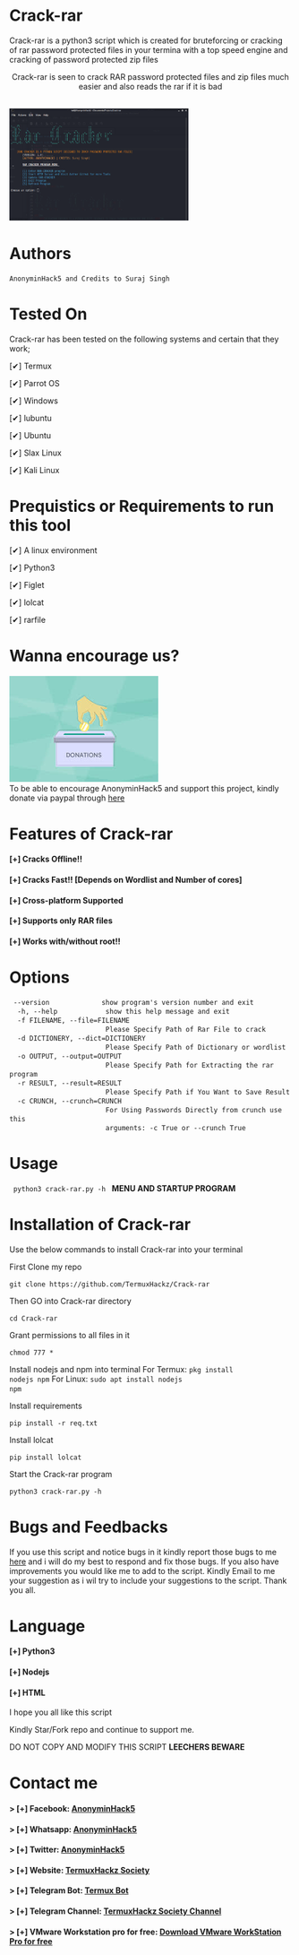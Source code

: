 # Crack-rar
Crack-rar is a python3 script which is created for bruteforcing or cracking of rar password protected files in your termina with a top speed engine and cracking of password protected zip files

<p align="center">Crack-rar is seen to crack RAR password protected files and zip files much easier and also reads the rar if it is bad</p>
<br>

<img src="img/crack-rar.png" width="320" height="200"/>


<br>

# Authors

```
AnonyminHack5 and Credits to Suraj Singh
```

# Tested On
Crack-rar has been tested on the following systems and certain that they work;

[✔] Termux

[✔] Parrot OS

[✔] Windows

[✔] lubuntu

[✔] Ubuntu

[✔] Slax Linux

[✔] Kali Linux

# Prequistics or Requirements to run this tool

[✔] A linux environment

[✔] Python3

[✔] Figlet

[✔] lolcat

[✔] rarfile


# Wanna encourage us? 
![](img/donations.jpeg)
<br>
To be able to encourage AnonyminHack5 and support this project, kindly donate via paypal through <a href="https://paypal.me/kwasconcept" target="_blank">here</a>

# Features of Crack-rar
#### [+] Cracks Offline!!
#### [+] Cracks Fast!! [Depends on Wordlist and Number of cores]
#### [+] Cross-platform Supported
#### [+] Supports only RAR files
#### [+] Works with/without root!!

# Options
```
 --version             show program's version number and exit                                                        
  -h, --help            show this help message and exit                                                               
  -f FILENAME, --file=FILENAME                                                                                        
                        Please Specify Path of Rar File to crack                                                      
  -d DICTIONERY, --dict=DICTIONERY                                                                                    
                        Please Specify Path of Dictionary or wordlist                                                 
  -o OUTPUT, --output=OUTPUT                                                                                          
                        Please Specify Path for Extracting the rar program                                            
  -r RESULT, --result=RESULT                                                                                          
                        Please Specify Path if You Want to Save Result                                                
  -c CRUNCH, --crunch=CRUNCH                                                                                          
                        For Using Passwords Directly from crunch use this
                        arguments: -c True or --crunch True
```

# Usage
<code> python3 crack-rar.py -h </code> <b>MENU AND STARTUP PROGRAM </b>

# Installation of Crack-rar
Use the below commands to install Crack-rar into your terminal

First Clone my repo
```
git clone https://github.com/TermuxHackz/Crack-rar
```
Then GO into Crack-rar directory
```
cd Crack-rar
```
Grant permissions to all files in it
```
chmod 777 *
```
Install nodejs and npm into terminal
For Termux: <code>pkg install nodejs npm</code>
For Linux: <code>sudo apt install nodejs npm</code>

Install requirements
```
pip install -r req.txt
```

Install lolcat
```
pip install lolcat
```

Start the Crack-rar program
```
python3 crack-rar.py -h
```

# Bugs and Feedbacks
If you use this script and notice bugs in it kindly report those bugs to me <a href="mailto:AnonyminHack5@protonmail.com" target="_blank">here</a> and i will do my best to respond and fix those bugs. If you also have improvements you would like me to add to the script. Kindly Email to me your suggestion as i wil try to include your suggestions to the script. Thank you all.


# Language

#### [+] Python3
#### [+] Nodejs
#### [+] HTML


I hope you all like this script

Kindly Star/Fork repo and continue to support me.

DO NOT COPY AND MODIFY THIS SCRIPT <b>LEECHERS BEWARE</b>

# Contact me
  #### > [+] Facebook: <a href="https://facebook.com/AnonyminHack5" target="_blank">AnonyminHack5</a>
  #### > [+] Whatsapp: <a href="https://wa.me/+2349033677589?text=Hi+AnonyminHack5+my+name+is+ ">AnonyminHack5</a>
  #### > [+] Twitter: <a href="https://twitter.com/AnonyminHack5" target="_blank">AnonyminHack5</a>
  #### > [+] Website: <a href="https://termuxhackz.github.io" target="_blank">TermuxHackz Society</a>
  #### > [+] Telegram Bot: <a href="https://t.me/Termux1_bot" target="_blank">Termux Bot</a>
  #### > [+] Telegram Channel: <a href="https://t.me/termuxhackz1" target="_blank">TermuxHackz Society Channel</a>
  #### > [+] VMware Workstation pro for free: <a href="http://vmwaredownload.6te.net" target="_blank">Download VMware WorkStation Pro for free</a>
  
  




